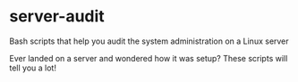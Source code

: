 # server-audit
Bash scripts that help you audit the system administration on a Linux server

Ever landed on a server and wondered how it was setup? These scripts will tell you a lot!
